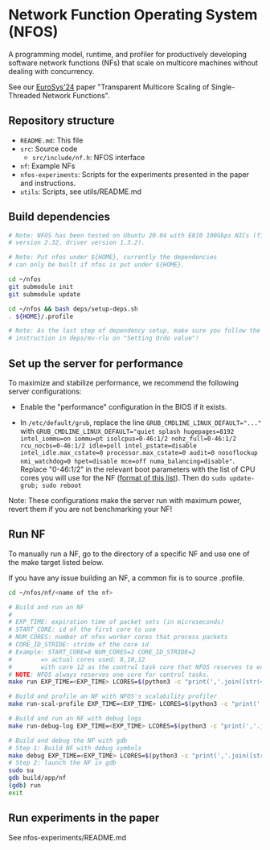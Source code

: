 # Network Function Operating System (NFOS)

A programming model, runtime, and profiler for productively developing software network functions (NFs) that scale on multicore machines without dealing with concurrency.

See our [EuroSys'24](https://2024.eurosys.org/) paper "Transparent Multicore Scaling of Single-Threaded Network Functions".

## Repository structure

- `README.md`: This file
- `src`: Source code
  - `src/include/nf.h`: NFOS interface
- `nf`: Example NFs
- `nfos-experiments`: Scripts for the experiments presented in the paper and instructions.
- `utils`: Scripts, see utils/README.md 

## Build dependencies

```bash
# Note: NFOS has been tested on Ubuntu 20.04 with E810 100Gbps NICs (firmware
# version 2.32, driver version 1.3.2).

# Note: Put nfos under ${HOME}, currently the dependencies
# can only be built if nfos is put under ${HOME}.

cd ~/nfos
git submodule init
git submodule update

cd ~/nfos && bash deps/setup-deps.sh
. ${HOME}/.profile

# Note: As the last step of dependency setup, make sure you follow the
# instruction in deps/mv-rlu on "Setting Ordo value"!
```

## Set up the server for performance

To maximize and stabilize performance, we recommend the following server configurations:

- Enable the "performance" configuration in the BIOS if it exists.

- In ```/etc/default/grub```, replace the line ```GRUB_CMDLINE_LINUX_DEFAULT="..."``` with
```GRUB_CMDLINE_LINUX_DEFAULT="quiet splash hugepages=8192 intel_iommu=on iommu=pt isolcpus=0-46:1/2 nohz_full=0-46:1/2 rcu_nocbs=0-46:1/2 idle=poll intel_pstate=disable intel_idle.max_cstate=0 processor.max_cstate=0 audit=0 nosoflockup nmi_watchdog=0 hpet=disable mce=off numa_balancing=disable"```.
Replace "0-46:1/2" in the relevant boot parameters with the list of CPU cores you will use for the NF ([format of this list](https://www.kernel.org/doc/html/v4.14/admin-guide/kernel-parameters.html#cpu-lists)). Then do ```sudo update-grub; sudo reboot```

Note: These configurations make the server run with maximum power, revert them if you are not benchmarking your NF!

## Run NF

To manually run a NF, go to the directory of a specific NF and use one of the
make target listed below.

If you have any issue building an NF, a common fix is to source .profile.

```bash
cd ~/nfos/nf/<name of the nf>

# Build and run an NF
#
# EXP_TIME: expiration time of packet sets (in microseconds)
# START_CORE: id of the first core to use
# NUM_CORES: number of nfos worker cores that process packets 
# CORE_ID_STRIDE: stride of the core id
# Example: START_CORE=8 NUM_CORES=2 CORE_ID_STRIDE=2
#        => actual cores used: 8,10,12
#        with core 12 as the control task core that NFOS reserves to execute periodic tasks, etc.
# NOTE: NFOS always reserves one core for control tasks.
make run EXP_TIME=<EXP_TIME> LCORES=$(python3 -c "print(','.join([str(<START_CORE> + x * <CORE_ID_STRIDE>) for x in range(<NUM_CORES> + 1)]))")

# Build and profile an NF with NFOS's scalability profiler
make run-scal-profile EXP_TIME=<EXP_TIME> LCORES=$(python3 -c "print(','.join([str(<START_CORE> + x * <CORE_ID_STRIDE>) for x in range(<NUM_CORES> + 1)]))")

# Build and run an NF with debug logs
make run-debug-log EXP_TIME=<EXP_TIME> LCORES=$(python3 -c "print(','.join([str(<START_CORE> + x * <CORE_ID_STRIDE>) for x in range(<NUM_CORES> + 1)]))")

# Build and debug the NF with gdb
# Step 1: Build NF with debug symbols
make debug EXP_TIME=<EXP_TIME> LCORES=$(python3 -c "print(','.join([str(<START_CORE> + x * <CORE_ID_STRIDE>) for x in range(<NUM_CORES> + 1)]))")
# Step 2: launch the NF in gdb
sudo su
gdb build/app/nf
(gdb) run
exit
```

## Run experiments in the paper

See nfos-experiments/README.md
